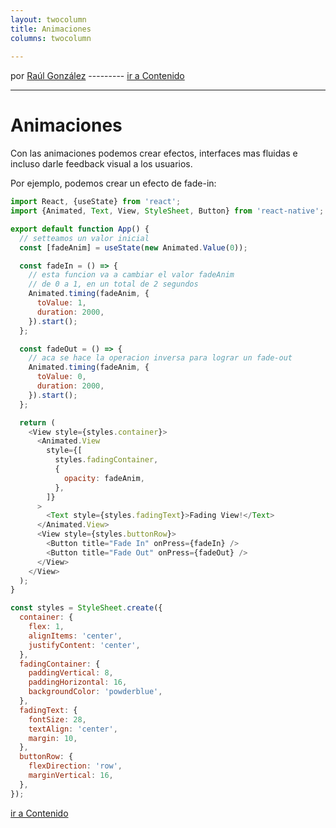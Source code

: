 ```yaml
---
layout: twocolumn
title: Animaciones
columns: twocolumn
 
---
```



por [Raúl González](https://twitter.com/soyraulgonzalez)  ---------   [ir a Contenido](/contenido.html)

---
# Animaciones

Con las animaciones podemos crear efectos, interfaces mas fluidas e incluso darle feedback visual a los usuarios.

Por ejemplo, podemos crear un efecto de fade-in:

```js
import React, {useState} from 'react';
import {Animated, Text, View, StyleSheet, Button} from 'react-native';

export default function App() {
  // setteamos un valor inicial
  const [fadeAnim] = useState(new Animated.Value(0));

  const fadeIn = () => {
    // esta funcion va a cambiar el valor fadeAnim
    // de 0 a 1, en un total de 2 segundos
    Animated.timing(fadeAnim, {
      toValue: 1,
      duration: 2000,
    }).start();
  };

  const fadeOut = () => {
    // aca se hace la operacion inversa para lograr un fade-out
    Animated.timing(fadeAnim, {
      toValue: 0,
      duration: 2000,
    }).start();
  };

  return (
    <View style={styles.container}>
      <Animated.View
        style={[
          styles.fadingContainer,
          {
            opacity: fadeAnim,
          },
        ]}
      >
        <Text style={styles.fadingText}>Fading View!</Text>
      </Animated.View>
      <View style={styles.buttonRow}>
        <Button title="Fade In" onPress={fadeIn} />
        <Button title="Fade Out" onPress={fadeOut} />
      </View>
    </View>
  );
}

const styles = StyleSheet.create({
  container: {
    flex: 1,
    alignItems: 'center',
    justifyContent: 'center',
  },
  fadingContainer: {
    paddingVertical: 8,
    paddingHorizontal: 16,
    backgroundColor: 'powderblue',
  },
  fadingText: {
    fontSize: 28,
    textAlign: 'center',
    margin: 10,
  },
  buttonRow: {
    flexDirection: 'row',
    marginVertical: 16,
  },
});

```
[ir a Contenido](/contenido.html)